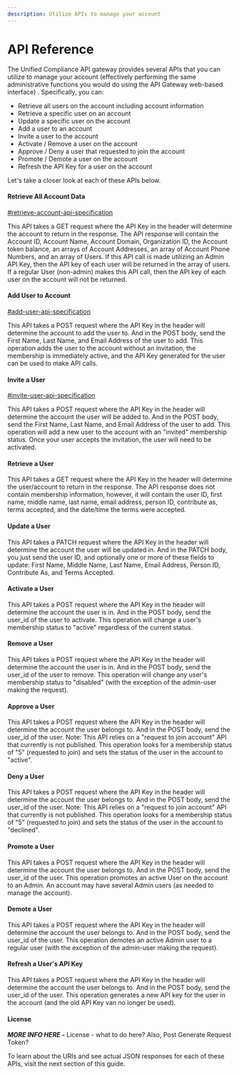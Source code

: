 ```yaml
---
description: Utilize APIs to manage your account
---
```


# API Reference

The Unified Compliance API gateway provides several APIs that you can utilize to manage your account (effectively performing the same administrative functions you would do using the API Gateway web-based interface) .  Specifically, you can:

* Retrieve all users on the account including account information
* Retrieve a specific user on an account
* Update a specific user on the account
* Add a user to an account&#x20;
* Invite a user to the account
* Activate / Remove a user on the account
* Approve / Deny a user that requested to join the account
* Promote / Demote a user on the account
* Refresh the API Key for a user on the account

Let's take a closer look at each of these APIs below.

#### Retrieve All Account Data&#x20;

[#retrieve-account-api-specification](api-test.md#retrieve-account-api-specification "mention")

This API takes a GET request where the API Key in the header will determine the account to return in the response.  The API response will contain the Account ID, Account Name, Account Domain, Organization ID, the Account token balance, an arrays of Account Addresses, an array of Account Phone Numbers, and an array of Users.  If this API call is made utilizing an Admin API Key, then the API key of each user will be returned in the array of users.  If a regular User (non-admin) makes this  API call, then the API key of each user on the account will not be returned. &#x20;

#### Add User to Account

[#add-user-api-specification](api-test.md#add-user-api-specification "mention")

This API takes a POST request where the API Key in the header will determine the account to add the user to.  And in the POST body, send the First Name, Last Name, and Email Address of the user to add.  This operation adds the user to the account without an invitation, the membership is immediately active, and the API Key generated for the user can be used to make API calls.&#x20;

#### Invite a User

[#invite-user-api-specification](api-test.md#invite-user-api-specification "mention")

This API takes a POST request where the API Key in the header will determine the account the user will be added to.  And in the POST body, send the First Name, Last Name, and Email Address of the user to add.  This operation will add a new user to the account with an "invited" membership status.  Once your user accepts the invitation, the user will need to be activated.

#### Retrieve a User

This API takes a GET request where the API Key in the header will determine the user/account to return in the response.  The API response does not contain membership information, however, it will contain the user ID, first name, middle name, last name, email address, person ID, contribute as, terms accepted, and the date/time the terms were accepted. &#x20;

#### Update a User

This API takes a PATCH request where the API Key in the header will determine the account the user will be updated in.  And in the PATCH body, you just send the user ID, and optionally one or more of these fields to update:  First Name, Middle Name, Last Name, Email Address, Person ID, Contribute As, and Terms Accepted. &#x20;

#### Activate a User

This API takes a POST request where the API Key in the header will determine the account the user is in.  And in the POST body, send the user\_id of the user to activate.  This operation will change a user's membership status to "active" regardless of the current status.

#### Remove a User

This API takes a POST request where the API Key in the header will determine the account the user is in.  And in the POST body, send the user\_id of the user to remove.  This operation will change any user's membership status to "disabled" (with the exception of the admin-user making the request). &#x20;

#### Approve a User

This API takes a POST request where the API Key in the header will determine the account the user belongs to.  And in the POST body, send the user\_id of the user.  Note:  This API relies on a "request to join account" API that currently is not published.  This operation looks for a membership status of "5" (requested to join) and sets the status of the user in the account to "active".

#### Deny a User

This API takes a POST request where the API Key in the header will determine the account the user belongs to.  And in the POST body, send the user\_id of the user.  Note:  This API relies on a "request to join account" API that currently is not published.  This operation looks for a membership status of "5" (requested to join) and sets the status of the user in the account to "declined".   &#x20;

#### Promote a User

This API takes a POST request where the API Key in the header will determine the account the user belongs to.  And in the POST body, send the user\_id of the user.  This operation promotes an active User on the account to an Admin.   An account may have several Admin users (as needed to manage the account). &#x20;

#### Demote a User

This API takes a POST request where the API Key in the header will determine the account the user belongs to.  And in the POST body, send the user\_id of the user.  This operation demotes an active Admin user to a regular user (with the exception of the admin-user making the request).

#### Refresh a User's API Key

This API takes a POST request where the API Key in the header will determine the account the user belongs to.  And in the POST body, send the user\_id of the user.  This operation generates a new API key for the user in the account (and the old API Key van no longer be used). &#x20;

#### License

_**MORE INFO HERE -**_ License - what to do here?   Also, Post Generate Request Token?

To learn about the URIs and see actual JSON responses for each of these APIs, visit the next section of this guide.
